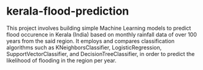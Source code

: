 # kerala-flood-prediction
This project involves building simple Machine Learning models to predict flood occurence in Kerala (India) based on monthly rainfall data of over 100 years from the said region. It employs and compares classification algorithms such as KNeighborsClassifier, LogisticRegression, SupportVectorClassifier, and DecisionTreeClassifier, in order to predict the likelihood of flooding in the region per year.

